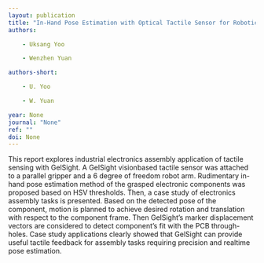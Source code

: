 ```yaml
---
layout: publication
title: "In-Hand Pose Estimation with Optical Tactile Sensor for Robotic Electronics Assembly"
authors:

    - Uksang Yoo

    - Wenzhen Yuan

authors-short:

    - U. Yoo

    - W. Yuan

year: None
journal: "None"
ref: ""
doi: None
---
```


This report explores industrial electronics assembly application of tactile sensing with GelSight. A GelSight visionbased tactile sensor was attached to a parallel gripper and a 6 degree of freedom robot arm. Rudimentary in-hand pose estimation method of the grasped electronic components was proposed based on HSV thresholds. Then, a case study of electronics assembly tasks is presented. Based on the detected pose of the component, motion is planned to achieve desired rotation and translation with respect to the component frame. Then GelSight’s marker displacement vectors are considered to detect component’s fit with the PCB through-holes. Case study applications clearly showed that GelSight can provide useful tactile feedback for assembly tasks requiring precision and realtime pose estimation.
    